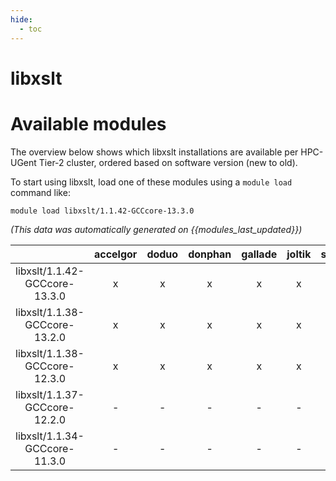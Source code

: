 ```yaml
---
hide:
  - toc
---
```


libxslt
=======

# Available modules


The overview below shows which libxslt installations are available per HPC-UGent Tier-2 cluster, ordered based on software version (new to old).

To start using libxslt, load one of these modules using a `module load` command like:

```shell
module load libxslt/1.1.42-GCCcore-13.3.0
```

*(This data was automatically generated on {{modules_last_updated}})*  

| |accelgor|doduo|donphan|gallade|joltik|shinx|
| :---: | :---: | :---: | :---: | :---: | :---: | :---: |
|libxslt/1.1.42-GCCcore-13.3.0|x|x|x|x|x|x|
|libxslt/1.1.38-GCCcore-13.2.0|x|x|x|x|x|x|
|libxslt/1.1.38-GCCcore-12.3.0|x|x|x|x|x|x|
|libxslt/1.1.37-GCCcore-12.2.0|-|-|-|-|-|x|
|libxslt/1.1.34-GCCcore-11.3.0|-|-|-|-|-|x|
